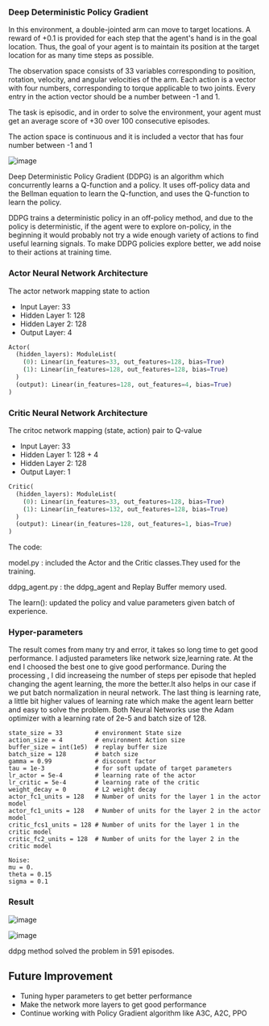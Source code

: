 ### Deep Deterministic Policy Gradient

In this environment, a double-jointed arm can move to target locations. A reward of +0.1 is provided for each step that the agent's hand is in the goal location. Thus, the goal of your agent is to maintain its position at the target location for as many time steps as possible.

The observation space consists of 33 variables corresponding to position, rotation, velocity, and angular velocities of the arm. Each action is a vector with four numbers, corresponding to torque applicable to two joints. Every entry in the action vector should be a number between -1 and 1.

The task is episodic, and in order to solve the environment, your agent must get an average score of +30 over 100 consecutive episodes.

The action space is continuous and it is included a vector that has four number between -1 and 1

![image](https://user-images.githubusercontent.com/31414852/115116764-6c29e700-9f69-11eb-82a4-0f89c659bedb.png)

Deep Deterministic Policy Gradient (DDPG) is an algorithm which concurrently learns a Q-function and a policy. It uses off-policy data and the Bellman equation to learn the Q-function, and uses the Q-function to learn the policy.

DDPG trains a deterministic policy in an off-policy method, and due to the policy is deterministic, if the agent were to explore on-policy, in the beginning it would probably not try a wide enough variety of actions to find useful learning signals. To make DDPG policies explore better, we add noise to their actions at training time. 

### Actor Neural Network Architecture

The actor network mapping state to action

- Input Layer: 33
- Hidden Layer 1: 128
- Hidden Layer 2: 128
- Output Layer: 4

```python
Actor(
  (hidden_layers): ModuleList(
    (0): Linear(in_features=33, out_features=128, bias=True)
    (1): Linear(in_features=128, out_features=128, bias=True)
  )
  (output): Linear(in_features=128, out_features=4, bias=True)
)
```


### Critic Neural Network Architecture

The critoc network mapping (state, action) pair to Q-value

- Input Layer: 33
- Hidden Layer 1: 128 + 4
- Hidden Layer 2: 128
- Output Layer: 1

~~~python
Critic(
  (hidden_layers): ModuleList(
    (0): Linear(in_features=33, out_features=128, bias=True)
    (1): Linear(in_features=132, out_features=128, bias=True)
  )
  (output): Linear(in_features=128, out_features=1, bias=True)
)
~~~

The code:

model.py : included the Actor and the Critic classes.They used for the training.

ddpg_agent.py : the ddpg_agent and Replay Buffer memory used.

The learn(): updated the policy and value parameters given batch of experience.

### Hyper-parameters
The result comes from many try and error, it takes so long time to get good performance. I adjusted parameters like network size,learning rate. At the end I choosed the best one to give good performance. During the processing , I did increaseing the number of steps per episode that hepled changing the agent learning, the more the better.It also helps in our case if we put batch normalization in neural network. The last thing is learning rate, a little bit higher values of learning rate which make the agent learn better and easy to solve the problem. Both Neural Networks use the Adam optimizer with a learning rate of 2e-5 and batch size of 128.

```
state_size = 33         # environment State size 
action_size = 4         # environment Action size 
buffer_size = int(1e5)  # replay buffer size
batch_size = 128        # batch size
gamma = 0.99            # discount factor
tau = 1e-3              # for soft update of target parameters
lr_actor = 5e-4         # learning rate of the actor 
lr_critic = 5e-4        # learning rate of the critic
weight_decay = 0        # L2 weight decay
actor_fc1_units = 128   # Number of units for the layer 1 in the actor model
actor_fc1_units = 128   # Number of units for the layer 2 in the actor model
critic_fcs1_units = 128 # Number of units for the layer 1 in the critic model
critic_fc2_units = 128  # Number of units for the layer 2 in the critic model 

Noise:      
mu = 0.                 
theta = 0.15           
sigma = 0.1             
```

### Result

![image](https://user-images.githubusercontent.com/31414852/115101513-d82d3080-9f12-11eb-8cec-8e046cd09ab8.png)

![image](https://user-images.githubusercontent.com/31414852/115101511-cfd4f580-9f12-11eb-993b-4a697c1fae1e.png)

ddpg method solved the problem in 591 episodes.


## Future Improvement

- Tuning hyper parameters to get better performance
- Make the network more layers to  get good performance
- Continue working with Policy Gradient algorithm like A3C, A2C, PPO
